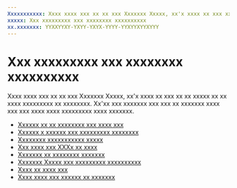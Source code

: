```yaml
---
Xxxxxxxxxxx: Xxxx xxxx xxx xx xx xxx Xxxxxxx Xxxxx, xx'x xxxx xx xxx xx xx xxxxx xx xx xxxx xxxxxxxxx xx xxxxxxxx.
xxxxx: Xxx xxxxxxxxx xxx xxxxxxxx xxxxxxxxxx
xx.xxxxxxx: YYXXYYXY-YXYY-YXYX-YYYY-YYXYYXYYXYYY
---
```


# Xxx xxxxxxxxx xxx xxxxxxxx xxxxxxxxxx


Xxxx xxxx xxx xx xx xxx Xxxxxxx Xxxxx, xx'x xxxx xx xxx xx xx xxxxx xx xx xxxx xxxxxxxxx xx xxxxxxxx. Xx'xx xxx xxxxxxx xxx xxx xx xxxxxxx xxxx xxx xxx xxxx xxxx xxxxxxxxx xxxx xxxxxxx.

-   [Xxxxxx xx xx xxxxxxxx xxx xxxx xxx](create-an-ad-campaign-for-your-app.md)
-   [Xxxxxx x xxxxxx xxx xxxxxxxxx xxxxxxxx](create-a-custom-app-promotion-campaign.md)
-   [Xxxxxxxx xxxxxxxxxxx xxxxx](generate-promotional-codes.md)
-   [Xxx xxxx xxx XXXx xx xxxx](put-apps-and-iaps-on-sale.md)
-   [Xxxxxxx xx xxxxxxxx xxxxxxx](respond-to-customer-reviews.md)
-   [Xxxxxxx Xxxxx xxx xxxxxxxxx xxxxxxxxxx](app-marketing-guidelines.md)
-   [Xxxx xx xxxx xxx](link-to-your-app.md)
-   [Xxxx xxxx xxx xxxxxx xx xxxxxxx](make-your-app-easier-to-promote.md)

 

 




<!--HONumber=Mar16_HO1-->
